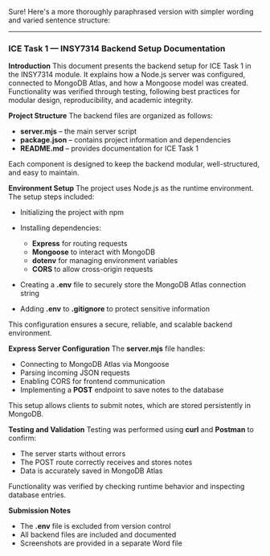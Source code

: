 Sure! Here's a more thoroughly paraphrased version with simpler wording and varied sentence structure:

---

### ICE Task 1 — INSY7314 Backend Setup Documentation

**Introduction**
This document presents the backend setup for ICE Task 1 in the INSY7314 module. It explains how a Node.js server was configured, connected to MongoDB Atlas, and how a Mongoose model was created. Functionality was verified through testing, following best practices for modular design, reproducibility, and academic integrity.

**Project Structure**
The backend files are organized as follows:

* **server.mjs** – the main server script
* **package.json** – contains project information and dependencies
* **README.md** – provides documentation for ICE Task 1

Each component is designed to keep the backend modular, well-structured, and easy to maintain.

**Environment Setup**
The project uses Node.js as the runtime environment. The setup steps included:

* Initializing the project with npm
* Installing dependencies:

  * **Express** for routing requests
  * **Mongoose** to interact with MongoDB
  * **dotenv** for managing environment variables
  * **CORS** to allow cross-origin requests
* Creating a **.env** file to securely store the MongoDB Atlas connection string
* Adding **.env** to **.gitignore** to protect sensitive information

This configuration ensures a secure, reliable, and scalable backend environment.

**Express Server Configuration**
The **server.mjs** file handles:

* Connecting to MongoDB Atlas via Mongoose
* Parsing incoming JSON requests
* Enabling CORS for frontend communication
* Implementing a **POST** endpoint to save notes to the database

This setup allows clients to submit notes, which are stored persistently in MongoDB.

**Testing and Validation**
Testing was performed using **curl** and **Postman** to confirm:

* The server starts without errors
* The POST route correctly receives and stores notes
* Data is accurately saved in MongoDB Atlas

Functionality was verified by checking runtime behavior and inspecting database entries.

**Submission Notes**

* The **.env** file is excluded from version control
* All backend files are included and documented
* Screenshots are provided in a separate Word file


